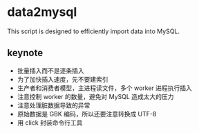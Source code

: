 # data2mysql
This script is designed to efficiently import data into MySQL.
 
 ## keynote
- 批量插入而不是逐条插入
- 为了加快插入速度，先不要建索引
- 生产者和消费者模型，主进程读文件，多个 worker 进程执行插入
- 注意控制 worker 的数量，避免对 MySQL 造成太大的压力
- 注意处理脏数据导致的异常
- 原始数据是 GBK 编码，所以还要注意转换成 UTF-8
- 用 click 封装命令行工具

